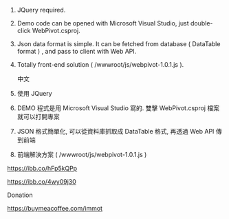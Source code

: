 1. JQuery required.
2. Demo code can be opened with Microsoft Visual Studio, just double-click WebPivot.csproj.
3. Json data format is simple. It can be fetched from database ( DataTable format ) , and pass to client with Web API.
4. Totally front-end solution ( /wwwroot/js/webpivot-1.0.1.js ).

   中文
   
1. 使用 JQuery
2. DEMO 程式是用 Microsoft Visual Studio 寫的. 雙擊 WebPivot.csproj 檔案就可以打開專案
3. JSON 格式簡單化, 可以從資料庫抓取成 DataTable 格式, 再透過 Web API 傳到前端
4. 前端解決方案 ( /wwwroot/js/webpivot-1.0.1.js )

https://ibb.co/hFp5kQPp

https://ibb.co/4wy09j30

Donation

https://buymeacoffee.com/immot
